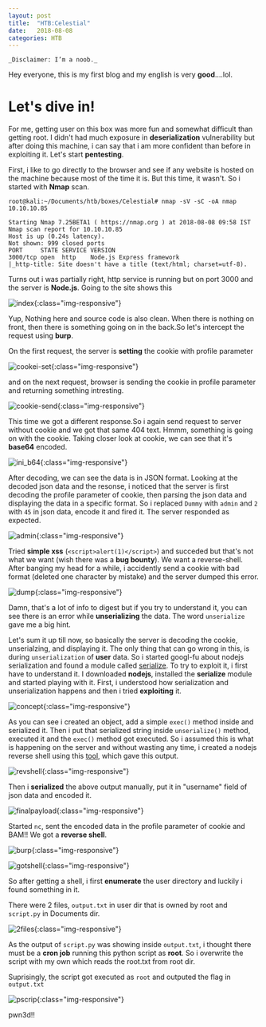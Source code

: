 ```yaml
---
layout: post
title:  "HTB:Celestial"
date:   2018-08-08
categories: HTB
---
```


`_Disclaimer: I’m a noob._`

Hey everyone, this is my first blog and my english is very **good**....lol. 

Let's dive in!
===

For me, getting user on this box was more fun and somewhat difficult than getting root. I didn't had much exposure in **deserialization** vulnerability but after doing this machine, i can say that i am more confident than before in exploiting it. Let's start **pentesting**.

First, i like to go directly to the browser and see if any website is hosted on the machine because most of the time it is. But this time, it wasn't. So i started with **Nmap** scan.

```
root@kali:~/Documents/htb/boxes/Celestial# nmap -sV -sC -oA nmap 10.10.10.85

Starting Nmap 7.25BETA1 ( https://nmap.org ) at 2018-08-08 09:58 IST
Nmap scan report for 10.10.10.85
Host is up (0.24s latency).
Not shown: 999 closed ports
PORT     STATE SERVICE VERSION
3000/tcp open  http    Node.js Express framework
|_http-title: Site doesn't have a title (text/html; charset=utf-8).

``` 

Turns out i was partially right, http service is running but on port 3000 and the server is **Node.js**. Going to the site shows this

![index]({{site.baseurl}}/assets/celestial/index.png){:class="img-responsive"}

Yup, Nothing here and source code is also clean. When there is nothing on front, then there is something going on in the back.So let's intercept the request using **burp**.

On the first request, the server is **setting** the cookie with profile parameter

![cookei-set]({{site.baseurl}}/assets/celestial/cookie-set.png){:class="img-responsive"}

and on the next request, browser is sending the cookie in profile parameter and returning something intresting.

![cookie-send]({{site.baseurl}}/assets/celestial/cookie-send.png){:class="img-responsive"}

This time we got a different response.So i again send request to server without cookie and we got that same 404 text. Hmmm, something is going on with the cookie. Taking closer look at cookie, we can see that it's **base64** encoded.

![ini_b64]({{site.baseurl}}/assets/celestial/ini_b64.png){:class="img-responsive"}

After decoding, we can see the data is in JSON format. Looking at the decoded json data and the resonse, i noticed that the server is first decoding the profile parameter of cookie, then parsing the json data and displaying  the data in a specific format. So i replaced `Dummy` with `admin` and `2` with `45` in json data, encode it and fired it. The server responded as expected.

![admin]({{site.baseurl}}/assets/celestial/admin.png){:class="img-responsive"}

Tried **simple xss** (`<script>alert(1)</script>`) and succeded but that's not what we want (wish there was a **bug bounty**). We want a reverse-shell. After banging my head for a while, i accidently send a cookie with bad format (deleted one character by mistake) and the server dumped this error.

![dump]({{site.baseurl}}/assets/celestial/dump.png){:class="img-responsive"}

Damn, that's a lot of info to digest but if you try to understand it, you can see there is an error while **unserializing** the data. The word `unserialize` gave me a big hint.

Let's sum it up till now, so basically the server is decoding the cookie, unserialzing, and displaying it. The only thing that can go wrong in this, is during `unserialization` of **user** data. So i started googl-fu about nodejs serialization and found a module called [serialize](https://www.npmjs.com/package/node-serialize). To try to exploit it, i first have to understand it. I downloaded **nodejs**, installed the **serialize** module and started playing with it. First, i understood how serialization and unserialization happens and then i tried **exploiting** it.

![concept]({{site.baseurl}}/assets/celestial/concept.png){:class="img-responsive"}

As you can see i created an object, add a simple `exec()` method inside and serialized it. Then i put that serialized string inside `unserialize()` method, executed it and the `exec()` method got executed. So i assumed this is what is happening on the server and without wasting any time, i created a nodejs reverse shell using this [tool](https://github.com/ajinabraham/Node.Js-Security-Course/blob/master/nodejsshell.py), which gave this output. 

![revshell]({{site.baseurl}}/assets/celestial/revshell.png){:class="img-responsive"}

Then i **serialized** the above output manually, put it in "username" field of json data and encoded it.

![finalpayload]({{site.baseurl}}/assets/celestial/finalpayload.png){:class="img-responsive"}

Started `nc`, sent the encoded data in the profile parameter of cookie and BAM!! We got a **reverse shell**.

![burp]({{site.baseurl}}/assets/celestial/burp.png){:class="img-responsive"}

![gotshell]({{site.baseurl}}/assets/celestial/gotshell.png){:class="img-responsive"}

So after getting a shell, i first **enumerate** the user directory and luckily i found something in it.

There were 2 files, `output.txt` in user dir that is owned by root and `script.py` in Documents dir.

![2files]({{site.baseurl}}/assets/celestial/2files.png){:class="img-responsive"}

As the output of `script.py` was showing inside `output.txt`, i thought there must be a **cron job** running this python script as **root**. So i overwrite the script with my own which reads the root.txt from root dir.

Suprisingly, the script got executed as `root` and outputed the flag in `output.txt`

![pscrip]({{site.baseurl}}/assets/celestial/pscrip.png){:class="img-responsive"}

pwn3d!!